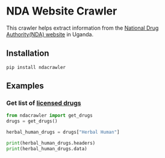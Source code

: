 # NDA Website Crawler

This crawler helps extract information from the [National Drug Authority(NDA) website](https://www.nda.or.ug/) in Uganda. 

## Installation
`pip install ndacrawler`

## Examples 
### Get list of  [licensed drugs](https://www.nda.or.ug/drug-register/)
    
```python
from ndacrawler import get_drugs
drugs = get_drugs()

herbal_human_drugs = drugs["Herbal Human"]

print(herbal_human_drugs.headers)
print(herbal_human_drugs.data)
```